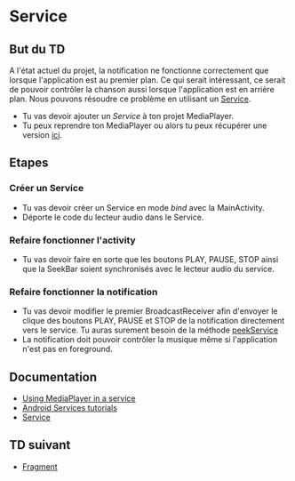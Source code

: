 # Service

## But du TD
A l'état actuel du projet, la notification ne fonctionne correctement que lorsque l'application est au premier plan. Ce qui serait intéressant, ce serait de pouvoir contrôler la chanson aussi lorsque l'application est en arrière plan.
Nous pouvons résoudre ce problème en utilisant un [Service](https://developer.android.com/guide/components/services).

* Tu vas devoir ajouter un *Service* à ton projet MediaPlayer.
* Tu peux reprendre ton MediaPlayer ou alors tu peux récupérer une version [ici](https://github.com/WildCodeSchool/dojo-android-audio-notification).

## Etapes

### Créer  un Service
* Tu vas devoir créer un Service en mode *bind* avec la MainActivity.
* Déporte le code du lecteur audio dans le Service.

### Refaire fonctionner l'activity
* Tu vas devoir faire en sorte que les boutons PLAY, PAUSE, STOP ainsi que la SeekBar soient synchronisés avec le lecteur audio du service.

### Refaire fonctionner la notification
* Tu vas devoir modifier le premier BroadcastReceiver afin d'envoyer le clique des boutons PLAY, PAUSE et STOP de la notification directement vers le service. Tu auras surement besoin de la méthode [peekService](https://developer.android.com/reference/android/content/BroadcastReceiver.html#peekService(android.content.Context,%20android.content.Intent))
* La notification doit pouvoir contrôler la musique même si l'application n'est pas en foreground.

## Documentation
* [Using MediaPlayer in a service](https://developer.android.com/guide/topics/media/mediaplayer)
* [Android Services tutorials](http://www.vogella.com/tutorials/AndroidServices/article.html)
* [Service](https://developer.android.com/reference/android/app/Service)

## TD suivant
* [Fragment](https://github.com/boutin-k/dojo-android-audio-05-fragment)

